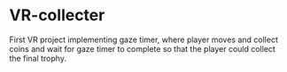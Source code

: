 # VR-collecter
First VR project implementing gaze timer, where player moves and collect coins and wait for gaze timer to complete so that the player could collect the final trophy.

